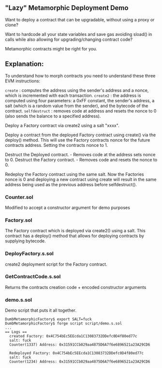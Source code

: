 ## "Lazy" Metamorphic Deployment Demo

Want to deploy a contract that can be upgradable, without using a proxy or clone?

Want to hardcode all your state variables and save gas avoiding sload() in calls while also allowing for upgrading/changing contract code?

Metamorphic contracts might be right for you.

## Explanation: 

To understand how to morph contracts you need to understand these three EVM instructions:

```create``` : computes the address using the sender's address and a nonce, which is incremented with each transaction. 
```create2``` : the address is computed using four parameters: a 0xFF constant, the sender's address, a salt (which is a random value from the sender), and the bytecode of the contract.
```selfdestruct``` : removes code at address and resets the nonce to 0 (also sends the balance to a specified address).

Deploy a Factory contract via create2 using a salt "xxxx".

Deploy a contract from the deployed Factory contract using create() via the deploy() method. 
This will use the Factory contracts nonce for the future contracts address. Setting the contracts nonce to 1.

Destruct the Deployed contract. - Removes code at the address sets nonce to 0.
Destruct the Factory contract. - Removes code and resets the nonce to 0.

Redeploy the Factory contract using the same salt. 
Now the Factories nonce is 0 and deploying a new contract using create will result in the same address being used as the previous address before selfdestruct(). 

### Counter.sol
Modified to accept a constructor argument for demo purposes

### Factory.sol
The Factory contract which is deployed via create2() using a salt.
This contract has a deploy() method that allows for deploying contracts by supplying bytecode.

### DeployFactory.s.sol
create2 deployment script for the Factory contract.

### GetContractCode.s.sol
Returns the contracts creation code + encoded constructor arguments

### demo.s.sol
Demo script that puts it all together. 

```
DumbMetamorphicFactory$ export SALT=fuck
DumbMetamorphicFactory$ forge script script/demo.s.sol 
...
== Logs ==
  created Factory: 0x4C754bEc5EEcda1C13083732DDefc0D4f80ed77c
  salt: fuck
  Counter(1337) Address: 0x31591CCb029aa4875D6A7f6e6896521a23A29CD6

  Redeployed Factory: 0x4C754bEc5EEcda1C13083732DDefc0D4f80ed77c
  salt: fuck
  Counter(1234) Address: 0x31591CCb029aa4875D6A7f6e6896521a23A29CD6
```